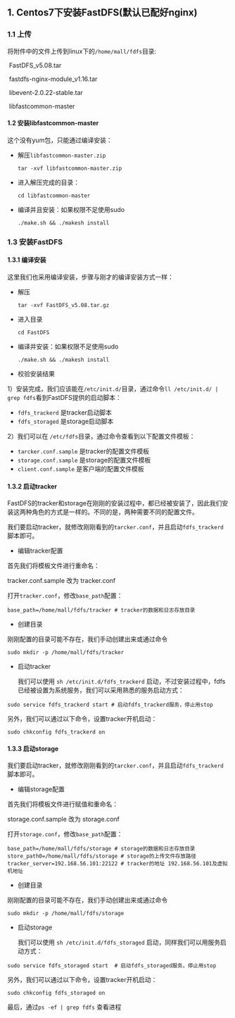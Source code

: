 ## 1. Centos7下安装FastDFS(默认已配好nginx)

### 1.1 上传

将附件中的文件上传到linux下的`/home/mall/fdfs`目录:

​	FastDFS_v5.08.tar

​	fastdfs-nginx-module_v1.16.tar

​	libevent-2.0.22-stable.tar

​	libfastcommon-master

#### 1.2 安装libfastcommon-master

这个没有yum包，只能通过编译安装：

- 解压`libfastcommon-master.zip`

  ```shell
  tar -xvf libfastcommon-master.zip
  ```

- 进入解压完成的目录：

  ```shell
  cd libfastcommon-master
  ```

- 编译并且安装：如果权限不足使用sudo

  ```shell
  ./make.sh && ./makesh install
  ```

### 1.3 安装FastDFS

#### 1.3.1 编译安装

这里我们也采用编译安装，步骤与刚才的编译安装方式一样：

- 解压

  ```shell
  tar -xvf FastDFS_v5.08.tar.gz
  ```

- 进入目录

  ```he
  cd FastDFS
  ```

- 编译并安装：如果权限不足使用sudo

  ```shell
  ./make.sh && ./makesh install
  ```
  
- 校验安装结果

1）安装完成，我们应该能在`/etc/init.d/`目录，通过命令`ll /etc/init.d/ | grep fdfs`看到FastDFS提供的启动脚本：

- `fdfs_trackerd` 是tracker启动脚本
- `fdfs_storaged` 是storage启动脚本



2）我们可以在 `/etc/fdfs`目录，通过命令查看到以下配置文件模板：

- `tarcker.conf.sample` 是tracker的配置文件模板
- `storage.conf.sample` 是storage的配置文件模板
- `client.conf.sample` 是客户端的配置文件模板



#### 1.3.2 启动tracker

FastDFS的tracker和storage在刚刚的安装过程中，都已经被安装了，因此我们安装这两种角色的方式是一样的。不同的是，两种需要不同的配置文件。

我们要启动tracker，就修改刚刚看到的`tarcker.conf`，并且启动`fdfs_trackerd`脚本即可。

- 编辑tracker配置

首先我们将模板文件进行重命名：

tracker.conf.sample 改为 tracker.conf

打开`tracker.conf`，修改`base_path`配置：

```shell
base_path=/home/mall/fdfs/tracker # tracker的数据和日志存放目录
```

- 创建目录

刚刚配置的目录可能不存在，我们手动创建出来或通过命令

```shell
sudo mkdir -p /home/mall/fdfs/tracker
```

- 启动tracker

  我们可以使用 `sh /etc/init.d/fdfs_trackerd` 启动，不过安装过程中，fdfs已经被设置为系统服务，我们可以采用熟悉的服务启动方式：

```shell
sudo service fdfs_trackerd start # 启动fdfs_trackerd服务，停止用stop
```

另外，我们可以通过以下命令，设置tracker开机启动：

```shell
sudo chkconfig fdfs_trackerd on
```



#### 1.3.3 启动storage



我们要启动tracker，就修改刚刚看到的`tarcker.conf`，并且启动`fdfs_trackerd`脚本即可。

- 编辑storage配置

首先我们将模板文件进行赋值和重命名：

storage.conf.sample 改为 storage.conf

打开`storage.conf`，修改`base_path`配置：

```shell
base_path=/home/mall/fdfs/storage # storage的数据和日志存放目录
store_path0=/home/mall/fdfs/storage # storage的上传文件存放路径
tracker_server=192.168.56.101:22122 # tracker的地址 192.168.56.101及虚拟机地址
```

- 创建目录

刚刚配置的目录可能不存在，我们手动创建出来或通过命令

```shell
sudo mkdir -p /home/mall/fdfs/storage
```

- 启动storage

  我们可以使用 `sh /etc/init.d/fdfs_storaged` 启动，同样我们可以用服务启动方式：

```shell
sudo service fdfs_storaged start  # 启动fdfs_storaged服务，停止用stop
```

另外，我们可以通过以下命令，设置tracker开机启动：

```shell
sudo chkconfig fdfs_storaged on
```

最后，通过`ps -ef | grep fdfs` 查看进程
